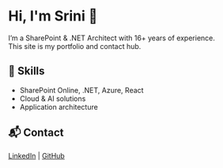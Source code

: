 # Hi, I'm Srini 👋
I’m a SharePoint & .NET Architect with 16+ years of experience.  
This site is my portfolio and contact hub.

## 🔹 Skills
- SharePoint Online, .NET, Azure, React  
- Cloud & AI solutions  
- Application architecture

## 📬 Contact
[LinkedIn](https://linkedin.com/in/srini-k16) | [GitHub](https://github.com/srinik16)
